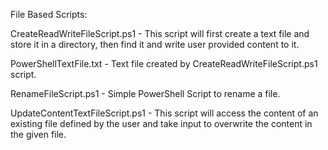 File Based Scripts:

CreateReadWriteFileScript.ps1 - This script will first create a text file and store it in a directory, then find it and write user provided content to it.

PowerShellTextFile.txt - Text file created by CreateReadWriteFileScript.ps1 script.

RenameFileScript.ps1 - Simple PowerShell Script to rename a file.

UpdateContentTextFileScript.ps1 - This script will access the content of an existing file defined by the user and take input to overwrite the content in the given file.
